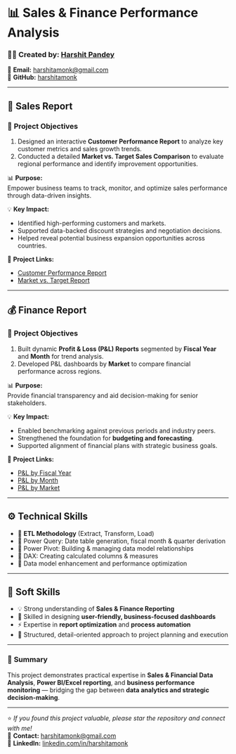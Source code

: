 # 📊 Sales & Finance Performance Analysis

### 👨‍💻 **Created by:** [Harshit Pandey](https://www.linkedin.com/in/harshitamonk/)
📧 **Email:** harshitamonk@gmail.com  
💼 **GitHub:** [harshitamonk](https://github.com/harshitamonk)

---

## 💼 **Sales Report**

### 🎯 **Project Objectives**
1. Designed an interactive **Customer Performance Report** to analyze key customer metrics and sales growth trends.  
2. Conducted a detailed **Market vs. Target Sales Comparison** to evaluate regional performance and identify improvement opportunities.  

📊 **Purpose:**  
Empower business teams to track, monitor, and optimize sales performance through data-driven insights.

💡 **Key Impact:**  
- Identified high-performing customers and markets.  
- Supported data-backed discount strategies and negotiation decisions.  
- Helped reveal potential business expansion opportunities across countries.

🔗 **Project Links:**  
- [Customer Performance Report](https://github.com/harshitamonk/Excel-Sales-Analytics/blob/main/Customer%20Performance%20Report.pdf)  
- [Market vs. Target Report](https://github.com/harshitamonk/Excel-Sales-Analytics/blob/main/Market%20Performance%20vs%20Target%20Report.pdf)

---

## 💰 **Finance Report**

### 🎯 **Project Objectives**
1. Built dynamic **Profit & Loss (P&L) Reports** segmented by **Fiscal Year** and **Month** for trend analysis.  
2. Developed P&L dashboards by **Market** to compare financial performance across regions.  

📊 **Purpose:**  
Provide financial transparency and aid decision-making for senior stakeholders.

💡 **Key Impact:**  
- Enabled benchmarking against previous periods and industry peers.  
- Strengthened the foundation for **budgeting and forecasting**.  
- Supported alignment of financial plans with strategic business goals.

🔗 **Project Links:**  
- [P&L by Fiscal Year](https://github.com/harshitamonk/Excel-Sales-Analytics/blob/main/P%26L%20Statement%20by%20Fiscal%20Year.pdf)  
- [P&L by Month](https://github.com/harshitamonk/Excel-Sales-Analytics/blob/main/P%26L%20Statement%20by%20Months.pdf)  
- [P&L by Market](https://github.com/harshitamonk/Excel-Sales-Analytics/blob/main/P%26L%20Statement%20by%20Markets.pdf)

---

## ⚙️ **Technical Skills**
- 🧩 **ETL Methodology** (Extract, Transform, Load)  
- 📅 Power Query: Date table generation, fiscal month & quarter derivation  
- 🔗 Power Pivot: Building & managing data model relationships  
- 🧮 DAX: Creating calculated columns & measures  
- 🚀 Data model enhancement and performance optimization  

---

## 🤝 **Soft Skills**
- 💡 Strong understanding of **Sales & Finance Reporting**  
- 🎨 Skilled in designing **user-friendly, business-focused dashboards**  
- ⚡ Expertise in **report optimization** and **process automation**  
- 🧭 Structured, detail-oriented approach to project planning and execution  

---

### 🧾 **Summary**
This project demonstrates practical expertise in **Sales & Financial Data Analysis**, **Power BI/Excel reporting**, and **business performance monitoring** — bridging the gap between **data analytics and strategic decision-making**.

---

⭐ *If you found this project valuable, please star the repository and connect with me!*  
📧 **Contact:** harshitamonk@gmail.com  
🔗 **LinkedIn:** [linkedin.com/in/harshitamonk](https://www.linkedin.com/in/harshitamonk/)
